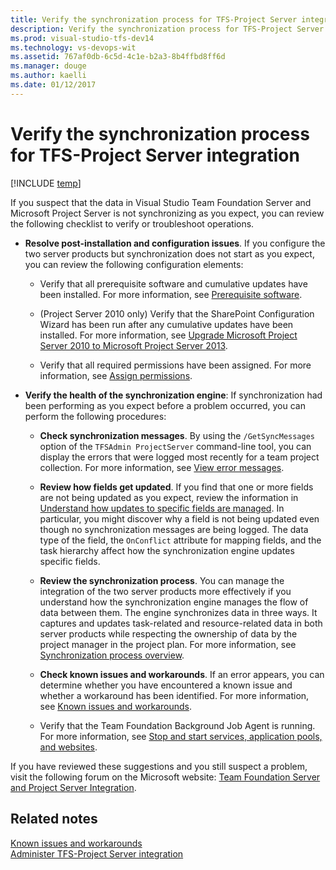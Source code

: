 ```yaml
---
title: Verify the synchronization process for TFS-Project Server integration | TFS
description: Verify the synchronization process for TFS-Project Server integration when using Visual Studio Team Services (VSTS) and Team Foundation Server (TFS)
ms.prod: visual-studio-tfs-dev14
ms.technology: vs-devops-wit
ms.assetid: 767af0db-6c5d-4c1e-b2a3-8b4ffbd8ff6d
ms.manager: douge
ms.author: kaelli
ms.date: 01/12/2017
---
```

# Verify the synchronization process for TFS-Project Server integration
[!INCLUDE [temp](../_shared/tfs-ps-sync-header.md)]

<a name="top"></a> If you suspect that the data in Visual Studio Team Foundation Server and Microsoft Project Server is not synchronizing as you expect, you can review the following checklist to verify or troubleshoot operations.  
  
-   **Resolve post-installation and configuration issues**. If you configure the two server products but synchronization does not start as you expect, you can review the following configuration elements:  
  
    -   Verify that all prerequisite software and cumulative updates have been installed. For more information, see [Prerequisite software](system-and-setup-requirements.md#prereq).  
  
    -   (Project Server 2010 only) Verify that the SharePoint Configuration Wizard has been run after any cumulative updates have been installed. For more information, see [Upgrade Microsoft Project Server 2010  to Microsoft Project Server 2013](upgrade-ps-2010-to-ps-2013.md).  
  
    -   Verify that all required permissions have been assigned. For more information, see [Assign permissions](assign-permissions-support-tfs-project-server-integration.md).  
  
-   **Verify the health of the synchronization engine**: If synchronization had been performing as you expect before a problem occurred, you can perform the following procedures:  
  
    -   **Check synchronization messages**. By using the `/GetSyncMessages` option of the `TFSAdmin ProjectServer` command-line tool, you can display the errors that were logged most recently for a team project collection. For more information, see [View error messages](view-synch-error-messages.md).  
  
    -   **Review how fields get updated**. If you find that one or more fields are not being updated as you expect, review the information in [Understand how updates to specific fields are managed](understand-how-updates-to-specific-fields-managed.md). In particular, you might discover why a field is not being updated even though no synchronization messages are being logged. The data type of the field, the `OnConflict` attribute for mapping fields, and the task hierarchy affect how the synchronization engine updates specific fields.  
  
    -   **Review the synchronization process**. You can manage the integration of the two server products more effectively if you understand how the synchronization engine manages the flow of data between them. The engine synchronizes data in three ways. It captures and updates task-related and resource-related data in both server products while respecting the ownership of data by the project manager in the project plan. For more information, see [Synchronization process overview](synchronization-process-overview.md).  
  
    -   **Check known issues and workarounds**. If an error appears, you can  determine whether you have encountered a known issue and whether a workaround has been identified. For more information, see [Known issues and workarounds](known-issues-and-workarounds.md).  
  
    -   Verify that the Team Foundation Background Job Agent is running. For more information, see [Stop and start services, application pools, and websites](../../tfs-server/admin/stop-start-stuff.md).  
  
 If you have reviewed these suggestions and you still suspect a problem, visit the following forum on the Microsoft website: [Team Foundation Server and Project Server Integration](http://go.microsoft.com/fwlink/?LinkId=207282).  
  
## Related notes  
 [Known issues and workarounds](known-issues-and-workarounds.md)   
 [Administer TFS-Project Server integration](administrate-integration-tfs-project-server.md)